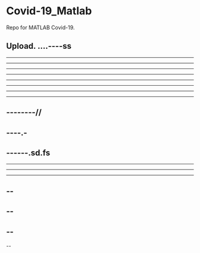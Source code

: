 # Covid-19_Matlab

Repo for MATLAB Covid-19.

Upload.
....----ss
------
----------
----------
----
----------
----------
-------------
---------
--------------
--------//
---------
----.-
----
------.sd.fs
----
----
----------
---------
--
--
--
--
--
----

--
